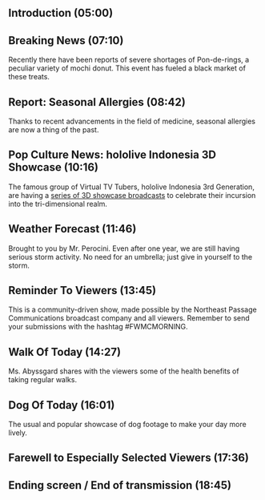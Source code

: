 ## Introduction (05:00)

## Breaking News (07:10)

Recently there have been reports of severe shortages of Pon-de-rings, a peculiar variety of mochi donut. This event has fueled a black market of these treats.

## Report: Seasonal Allergies (08:42)

Thanks to recent advancements in the field of medicine, seasonal allergies are now a thing of the past.

## Pop Culture News: hololive Indonesia 3D Showcase (10:16)

The famous group of Virtual TV Tubers, hololive Indonesia 3rd Generation, are having a [series of 3D showcase broadcasts](https://twitter.com/hololive_Id/status/1712090688505127387) to celebrate their incursion into the tri-dimensional realm.

## Weather Forecast (11:46)

Brought to you by Mr. Perocini. Even after one year, we are still having serious storm activity. No need for an umbrella; just give in yourself to the storm.

## Reminder To Viewers (13:45)

This is a community-driven show, made possible by the Northeast Passage Communications broadcast company and all viewers. Remember to send your submissions with the hashtag \#FWMCMORNING.

## Walk Of Today (14:27)

Ms. Abyssgard shares with the viewers some of the health benefits of taking regular walks.

## Dog Of Today (16:01)

The usual and popular showcase of dog footage to make your day more lively.

## Farewell to Especially Selected Viewers (17:36)

## Ending screen / End of transmission (18:45)
